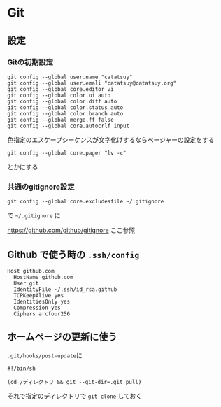 # Git

## 設定

### Gitの初期設定

    git config --global user.name "catatsuy"
    git config --global user.emali "catatsuy@catatsuy.org"
    git config --global core.editor vi
    git config --global color.ui auto
    git config --global color.diff auto
    git config --global color.status auto
    git config --global color.branch auto
    git config --global merge.ff false
    git config --global core.autocrlf input

色指定のエスケープシーケンスが文字化けするならページャーの設定をする

    git config --global core.pager "lv -c"

とかにする

### 共通のgitignore設定

    git config --global core.excludesfile ~/.gitignore

で `~/.gitignore` に

https://github.com/github/gitignore ここ参照

## Github で使う時の `.ssh/config`

    Host github.com
      HostName github.com
      User git
      IdentityFile ~/.ssh/id_rsa.github
      TCPKeepAlive yes
      IdentitiesOnly yes
      Compression yes
      Ciphers arcfour256

## ホームページの更新に使う

`.git/hooks/post-update`に

    #!/bin/sh

    (cd /ディレクトリ && git --git-dir=.git pull)

それで指定のディレクトリで `git clone` しておく
